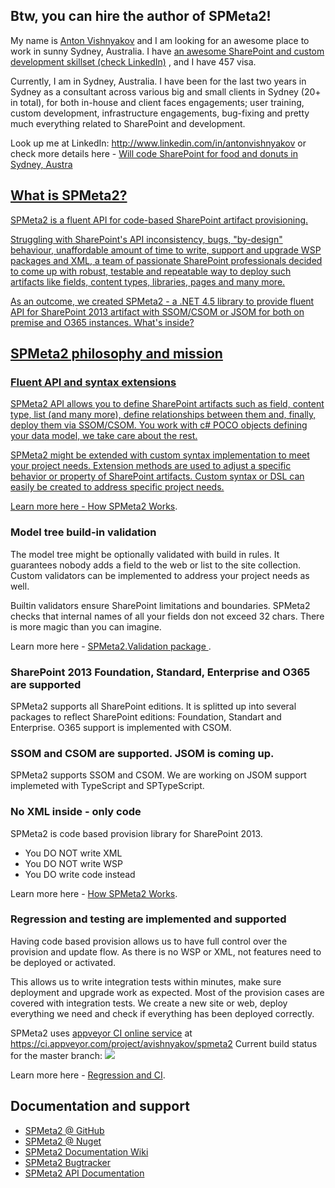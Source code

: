 ## Btw, you can hire the author of SPMeta2!
My name is <a href="http://www.linkedin.com/in/antonvishnyakov">Anton Vishnyakov</a> and I am looking for an awesome place to work in sunny Sydney, Australia. I have <a href="http://www.linkedin.com/in/antonvishnyakov">an awesome SharePoint and custom development skillset (check LinkedIn)</a> , and I have 457 visa.

Currently, I am in Sydney, Australia. I have been for the last two years in Sydney as a consultant across various big and small clients in Sydney (20+ in total), for both in-house and client faces engagements; user training, custom development, infrastructure engagements, bug-fixing and pretty much everything related to SharePoint and development.

Look up me at LinkedIn: <a href="http://www.linkedin.com/in/antonvishnyakov">http://www.linkedin.com/in/antonvishnyakov</a> or check more details here - <a href="http://spdevlab.com/2014/06/25/will-code-sharepoint-for-food-in-sydney-australia/">Will code SharePoint for food and donuts in Sydney, Austra

## What is SPMeta2?
SPMeta2 is a fluent API for code-based SharePoint artifact provisioning.

Struggling with SharePoint's API inconsistency, bugs, "by-design" behaviour, unaffordable amount of time to write, support and upgrade WSP packages and XML, a team of passionate SharePoint professionals decided to come up with robust, testable and repeatable way to deploy such artifacts like fields, content types, libraries, pages and many more.

As an outcome, we created SPMeta2 - a .NET 4.5 library to provide fluent API for SharePoint 2013 artifact with SSOM/CSOM or JSOM for both on premise and O365 instances. What's inside?

## SPMeta2 philosophy and mission
### Fluent API and syntax extensions
SPMeta2 API allows you to define SharePoint artifacts such as field, content type, list (and many more), define relationships between them and, finally, deploy them via SSOM/CSOM. You work with c# POCO objects defining your data model, we take care about the rest. 

SPMeta2 might be extended with custom syntax implementation to meet your project needs. Extension methods are used to adjust a specific behavior or property of SharePoint artifacts. Custom syntax or DSL can easily be created to address specific project needs.

Learn more here - <a href="https://github.com/SubPointSolutions/spmeta2/wiki/How-SPMeta2-Works">How SPMeta2 Works</a>.

### Model tree build-in validation
The model tree might be optionally validated with build in rules. It guarantees nobody adds a field to the web or list to the site collection. Custom validators can be implemented to address your project needs as well. 

Builtin validators ensure SharePoint limitations and boundaries. SPMeta2 checks that internal names of all your fields don not exceed 32 chars. There is more magic than you can imagine.

Learn more here - <a href="https://github.com/SubPointSolutions/spmeta2/wiki/SPMeta2.Validation-package">SPMeta2.Validation package </a>.

### SharePoint 2013 Foundation, Standard, Enterprise and O365 are supported
SPMeta2 supports all SharePoint editions. It is splitted up into several packages to reflect SharePoint editions: Foundation, Standart and Enterprise. O365 support is implemented with CSOM.

### SSOM and CSOM are supported. JSOM is coming up.
SPMeta2 supports SSOM and CSOM. We are working on JSOM support implemeted with TypeScript and SPTypeScript.

### No XML inside - only code
SPMeta2 is code based provision library for SharePoint 2013.
* You DO NOT write XML
* You DO NOT write WSP
* You DO write code instead

Learn more here - <a href="https://github.com/SubPointSolutions/spmeta2/wiki/How-SPMeta2-Works">How SPMeta2 Works</a>.

### Regression and testing are implemented and supported
Having code based provision allows us to have full control over the provision and update flow. As there is no WSP or XML, not features need to be deployed or activated. 

This allows us to write integration tests within minutes, make sure deployment and upgrade work as expected. Most of the provision cases are covered with integration tests. We create a new site or web, deploy everything we need and check if everything has been deployed correctly.

SPMeta2 uses [appveyor CI online service](http://www.appveyor.com/) at https://ci.appveyor.com/project/avishnyakov/spmeta2
Current build status for the master branch: ![](https://ci.appveyor.com/api/projects/status/i96tsrq5xjdm4tu2)

Learn more here - <a href="https://github.com/SubPointSolutions/spmeta2/wiki/Regression-and-CI">Regression and CI</a>.


## Documentation and support
<ul>
                    <li><a target="_blank" href="https://github.com/SubPointSolutions/spmeta2">SPMeta2 @ GitHub</a></li>
                    <li><a target="_blank" href="https://www.nuget.org/packages?q=spmeta2">SPMeta2 @ Nuget</a></li>
                    <li><a target="_blank" href="https://github.com/SubPointSolutions/spmeta2/wiki">SPMeta2 Documentation Wiki</a></li>
                    <li><a target="_blank" href="https://github.com/SubPointSolutions/spmeta2/issues">SPMeta2 Bugtracker</a></li>
                    <li><a target="_blank" href="http://subpointsolutions.github.io/spmeta2/Help">SPMeta2 API Documentation</a></li>
                </ul>
